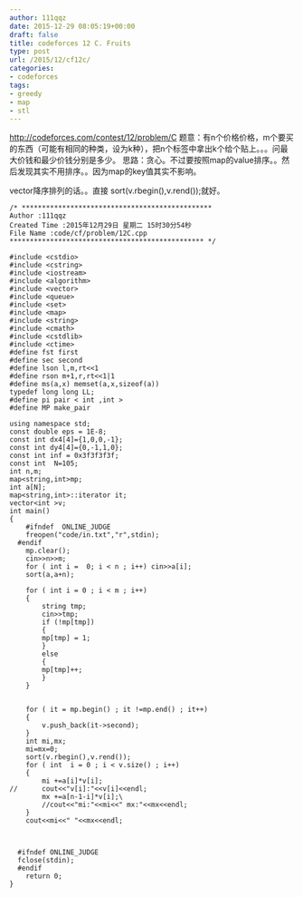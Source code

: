 ```yaml
---
author: 111qqz
date: 2015-12-29 08:05:19+00:00
draft: false
title: codeforces 12 C. Fruits
type: post
url: /2015/12/cf12c/
categories:
- codeforces
tags:
- greedy
- map
- stl
---
```


http://codeforces.com/contest/12/problem/C
题意：有n个价格价格，m个要买的东西（可能有相同的种类，设为k种），把n个标签中拿出k个给个贴上。。。问最大价钱和最少价钱分别是多少。
思路：贪心。不过要按照map的value排序。。然后发现其实不用排序。。因为map的key值其实不影响。

vector降序排列的话。。直接 sort(v.rbegin(),v.rend());就好。







    
    /* ***********************************************
    Author :111qqz
    Created Time :2015年12月29日 星期二 15时30分54秒
    File Name :code/cf/problem/12C.cpp
    ************************************************ */
    
    #include <cstdio>
    #include <cstring>
    #include <iostream>
    #include <algorithm>
    #include <vector>
    #include <queue>
    #include <set>
    #include <map>
    #include <string>
    #include <cmath>
    #include <cstdlib>
    #include <ctime>
    #define fst first
    #define sec second
    #define lson l,m,rt<<1
    #define rson m+1,r,rt<<1|1
    #define ms(a,x) memset(a,x,sizeof(a))
    typedef long long LL;
    #define pi pair < int ,int >
    #define MP make_pair
    
    using namespace std;
    const double eps = 1E-8;
    const int dx4[4]={1,0,0,-1};
    const int dy4[4]={0,-1,1,0};
    const int inf = 0x3f3f3f3f;
    const int  N=105;
    int n,m;
    map<string,int>mp;
    int a[N];
    map<string,int>::iterator it;
    vector<int >v;
    int main()
    {
    	#ifndef  ONLINE_JUDGE 
    	freopen("code/in.txt","r",stdin);
      #endif
    	mp.clear();
    	cin>>n>>m;
    	for ( int i =  0; i < n ; i++) cin>>a[i];
    	sort(a,a+n);
    
    	for ( int i = 0 ; i < m ; i++)
    	{
    	    string tmp;
    	    cin>>tmp;
    	    if (!mp[tmp])
    	    {
    		mp[tmp] = 1;
    	    }
    	    else
    	    {
    		mp[tmp]++;
    	    }
    	}
    
    	
    	for ( it = mp.begin() ; it !=mp.end() ; it++)
    	{
    	    v.push_back(it->second);
    	}
    	int mi,mx;
    	mi=mx=0;
    	sort(v.rbegin(),v.rend());
    	for ( int  i = 0 ; i < v.size() ; i++)
    	{
    	    mi +=a[i]*v[i];
    //	    cout<<"v[i]:"<<v[i]<<endl;
    	    mx +=a[n-1-i]*v[i];\
    	    //cout<<"mi:"<<mi<<" mx:"<<mx<<endl;
    	}
    	cout<<mi<<" "<<mx<<endl;
    	
    
    
      #ifndef ONLINE_JUDGE  
      fclose(stdin);
      #endif
        return 0;
    }
    



